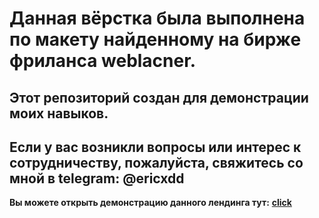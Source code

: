 # Данная вёрстка была выполнена по макету найденному на бирже фриланса weblacner.
## Этот репозиторий создан для демонстрации моих навыков.
## Если у вас возникли вопросы или интерес к сотрудничеству, пожалуйста, свяжитесь со мной в telegram: @ericxdd

**Вы можете открыть демонстрацию данного лендинга тут:** [**click**](https://3ricwebdev.github.io/3ricwebdev.beautylanding/build/index.html)
